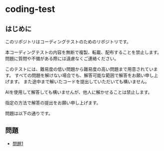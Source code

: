 # coding-test

## はじめに

このリポジトリはコーディングテストのためのリポジトリです。

本コーディングテストの内容を無断で複製、転載、配布することを禁止します。
問題に質問や不備がある際には遠慮なくご連絡ください。

このテストには、難易度の低い問題から難易度の高い問題まで用意されています。
すべての問題を解けない場合でも、解答可能な範囲で解答をお願い申し上げます。
また途中まで解いたコードを提出していただいても構いません。

AIを使用して解答しても構いませんが、他人に解かせることは禁止します。

指定の方法で解答の提出をお願い申し上げます。

問題は以下の通りです。

## 問題

- [問題1](questions/Q1.md)
